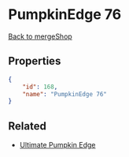 # PumpkinEdge 76

<no description available>

[Back to mergeShop](../merge-shops.md)

## Properties

```json
{
    "id": 168,
    "name": "PumpkinEdge 76"
}
```

## Related

- [Ultimate Pumpkin Edge](../items/10802-ultimate-pumpkin-edge.md)

